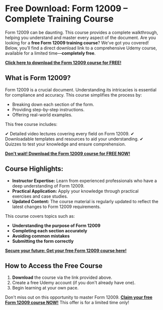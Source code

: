 # Free Download: Form 12009 – Complete Training Course

Form 12009 can be daunting. This course provides a complete walkthrough, helping you understand and master every aspect of the document. Are you looking for a **free Form 12009 training course**? We've got you covered! Below, you’ll find a direct download link to a comprehensive Udemy course, available for a limited time—**completely free**.

[**Click here to download the Form 12009 course for FREE!**](https://udemywork.com/form-12009)

## What is Form 12009?

Form 12009 is a crucial document. Understanding its intricacies is essential for compliance and accuracy. This course simplifies the process by:

*   Breaking down each section of the form.
*   Providing step-by-step instructions.
*   Offering real-world examples.

This free course includes:

✔ Detailed video lectures covering every field on Form 12009.
✔ Downloadable templates and resources to aid your understanding.
✔ Quizzes to test your knowledge and ensure comprehension.

[**Don't wait! Download the Form 12009 course for FREE NOW!**](https://udemywork.com/form-12009)

## Course Highlights:

*   **Instructor Expertise:** Learn from experienced professionals who have a deep understanding of Form 12009.
*   **Practical Application:** Apply your knowledge through practical exercises and case studies.
*   **Updated Content:** The course material is regularly updated to reflect the latest changes to Form 12009 requirements.

This course covers topics such as:

*   **Understanding the purpose of Form 12009**
*   **Completing each section accurately**
*   **Avoiding common mistakes**
*   **Submitting the form correctly**

[**Secure your future: Get your free Form 12009 course here!**](https://udemywork.com/form-12009)

## How to Access the Free Course

1.  **Download** the course via the link provided above.
2.  Create a free Udemy account (if you don't already have one).
3.  Begin learning at your own pace.

Don't miss out on this opportunity to master Form 12009. **[Claim your free Form 12009 course NOW!](https://udemywork.com/form-12009)** This offer is for a limited time only!
